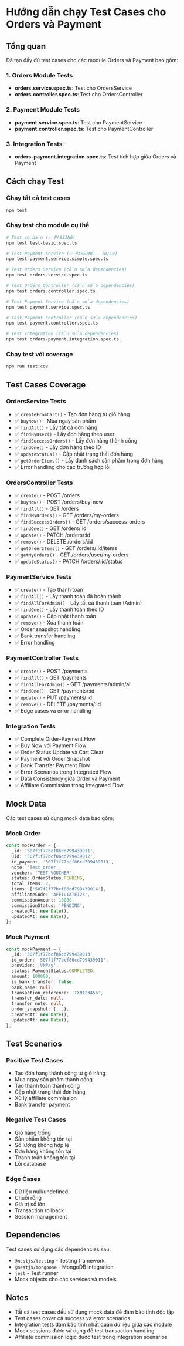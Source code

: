 # Hướng dẫn chạy Test Cases cho Orders và Payment

## Tổng quan

Đã tạo đầy đủ test cases cho các module Orders và Payment bao gồm:

### 1. Orders Module Tests
- **orders.service.spec.ts**: Test cho OrdersService
- **orders.controller.spec.ts**: Test cho OrdersController

### 2. Payment Module Tests  
- **payment.service.spec.ts**: Test cho PaymentService
- **payment.controller.spec.ts**: Test cho PaymentController

### 3. Integration Tests
- **orders-payment.integration.spec.ts**: Test tích hợp giữa Orders và Payment

## Cách chạy Test

### Chạy tất cả test cases
```bash
npm test
```

### Chạy test cho module cụ thể
```bash
# Test cơ bản (✅ PASSING)
npm test test-basic.spec.ts

# Test Payment Service (✅ PASSING - 10/10)
npm test payment.service.simple.spec.ts

# Test Orders Service (cần sửa dependencies)
npm test orders.service.spec.ts

# Test Orders Controller (cần sửa dependencies)
npm test orders.controller.spec.ts

# Test Payment Service (cần sửa dependencies)
npm test payment.service.spec.ts

# Test Payment Controller (cần sửa dependencies)
npm test payment.controller.spec.ts

# Test Integration (cần sửa dependencies)
npm test orders-payment.integration.spec.ts
```

### Chạy test với coverage
```bash
npm run test:cov
```

## Test Cases Coverage

### OrdersService Tests
- ✅ `createFromCart()` - Tạo đơn hàng từ giỏ hàng
- ✅ `buyNow()` - Mua ngay sản phẩm
- ✅ `findAll()` - Lấy tất cả đơn hàng
- ✅ `findByUser()` - Lấy đơn hàng theo user
- ✅ `findSuccessOrders()` - Lấy đơn hàng thành công
- ✅ `findOne()` - Lấy đơn hàng theo ID
- ✅ `updateStatus()` - Cập nhật trạng thái đơn hàng
- ✅ `getOrderItems()` - Lấy danh sách sản phẩm trong đơn hàng
- ✅ Error handling cho các trường hợp lỗi

### OrdersController Tests
- ✅ `create()` - POST /orders
- ✅ `buyNow()` - POST /orders/buy-now
- ✅ `findAll()` - GET /orders
- ✅ `findMyOrders()` - GET /orders/my-orders
- ✅ `findSuccessOrders()` - GET /orders/success-orders
- ✅ `findOne()` - GET /orders/:id
- ✅ `update()` - PATCH /orders/:id
- ✅ `remove()` - DELETE /orders/:id
- ✅ `getOrderItems()` - GET /orders/:id/items
- ✅ `getMyOrders()` - GET /orders/user/my-orders
- ✅ `updateStatus()` - PATCH /orders/:id/status

### PaymentService Tests
- ✅ `create()` - Tạo thanh toán
- ✅ `findAll()` - Lấy thanh toán đã hoàn thành
- ✅ `findAllForAdmin()` - Lấy tất cả thanh toán (Admin)
- ✅ `findOne()` - Lấy thanh toán theo ID
- ✅ `update()` - Cập nhật thanh toán
- ✅ `remove()` - Xóa thanh toán
- ✅ Order snapshot handling
- ✅ Bank transfer handling
- ✅ Error handling

### PaymentController Tests
- ✅ `create()` - POST /payments
- ✅ `findAll()` - GET /payments
- ✅ `findAllForAdmin()` - GET /payments/admin/all
- ✅ `findOne()` - GET /payments/:id
- ✅ `update()` - PUT /payments/:id
- ✅ `remove()` - DELETE /payments/:id
- ✅ Edge cases và error handling

### Integration Tests
- ✅ Complete Order-Payment Flow
- ✅ Buy Now với Payment Flow
- ✅ Order Status Update và Cart Clear
- ✅ Payment với Order Snapshot
- ✅ Bank Transfer Payment Flow
- ✅ Error Scenarios trong Integrated Flow
- ✅ Data Consistency giữa Order và Payment
- ✅ Affiliate Commission trong Integrated Flow

## Mock Data

Các test cases sử dụng mock data bao gồm:

### Mock Order
```typescript
const mockOrder = {
  _id: '507f1f77bcf86cd799439011',
  uid: '507f1f77bcf86cd799439012',
  id_payment: '507f1f77bcf86cd799439013',
  note: 'Test order',
  voucher: 'TEST_VOUCHER',
  status: OrderStatus.PENDING,
  total_items: 2,
  items: ['507f1f77bcf86cd799439014'],
  affiliateCode: 'AFFILIATE123',
  commissionAmount: 10000,
  commissionStatus: 'PENDING',
  createdAt: new Date(),
  updatedAt: new Date(),
};
```

### Mock Payment
```typescript
const mockPayment = {
  _id: '507f1f77bcf86cd799439013',
  id_order: '507f1f77bcf86cd799439011',
  provider: 'VNPay',
  status: PaymentStatus.COMPLETED,
  amount: 100000,
  is_bank_transfer: false,
  bank_name: null,
  transaction_reference: 'TXN123456',
  transfer_date: null,
  transfer_note: null,
  order_snapshot: {...},
  createdAt: new Date(),
  updatedAt: new Date(),
};
```

## Test Scenarios

### Positive Test Cases
- Tạo đơn hàng thành công từ giỏ hàng
- Mua ngay sản phẩm thành công
- Tạo thanh toán thành công
- Cập nhật trạng thái đơn hàng
- Xử lý affiliate commission
- Bank transfer payment

### Negative Test Cases
- Giỏ hàng trống
- Sản phẩm không tồn tại
- Số lượng không hợp lệ
- Đơn hàng không tồn tại
- Thanh toán không tồn tại
- Lỗi database

### Edge Cases
- Dữ liệu null/undefined
- Chuỗi rỗng
- Giá trị số lớn
- Transaction rollback
- Session management

## Dependencies

Test cases sử dụng các dependencies sau:
- `@nestjs/testing` - Testing framework
- `@nestjs/mongoose` - MongoDB integration
- `jest` - Test runner
- Mock objects cho các services và models

## Notes

- Tất cả test cases đều sử dụng mock data để đảm bảo tính độc lập
- Test cases cover cả success và error scenarios
- Integration tests đảm bảo tính nhất quán dữ liệu giữa các module
- Mock sessions được sử dụng để test transaction handling
- Affiliate commission logic được test trong integration scenarios
